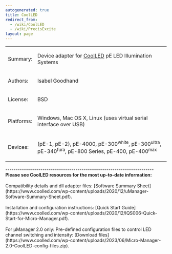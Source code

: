 ```yaml
---
autogenerated: true
title: CoolLED
redirect_from:
  - /wiki/CoolLED
  - /wiki/PrecisExcite
layout: page
---
```


<table>
<tr>
<td><p>Summary:</p></td>
<td><p>Device adapter for <a href="http://www.CoolLED.com">CoolLED</a> pE LED Illumination Systems</p></td>
</tr>
<tr>
<td><p>Authors:</p></td>
<td><p>Isabel Goodhand</p></td>
</tr>
<tr>
</tr>
<tr>
<td><p>License:</p></td>
<td><p>BSD</p></td>
</tr>
<tr>
<td><p>Platforms:</p></td>
<td><p>Windows, Mac OS X, Linux (uses virtual serial interface over USB)</p></td>
</tr>
<tr>
<td><p>Devices:</p></td>
<td><p>(pE-1, pE-2), pE-4000, pE-300<sup>white</sup>, pE-300<sup>ultra</sup>, pE-340<sup>fura</sup>, pE-800 Series, pE-400, pE-400<sup>max</sup>
</tr>
</table>
------------------------------------------------------------------------
<br>
<strong>Please see CoolLED resources for the most up-to-date information:</strong>
</br>
<br>
Compatibility details and dll adapter files: [Software Summary Sheet](https://www.coolled.com/wp-content/uploads/2020/12/uManager-Software-Summary-Sheet.pdf).
</br>
<br>
Installation and configuration instructions: [Quick Start Guide](https://www.coolled.com/wp-content/uploads/2020/12/IQS006-Quick-Start-for-Micro-Manager.pdf).
</br>
<br>
For µManager 2.0 only:
Pre-defined configuration files to control LED channel switching and intensity: [Download files](https://www.coolled.com/wp-content/uploads/2023/06/Micro-Manager-2.0-CoolLED-config-files.zip).
</br>
